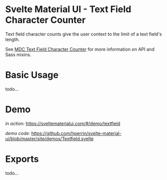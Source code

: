 # Svelte Material UI - Text Field Character Counter

Text field character counts give the user context to the limit of a text field's length.

See [MDC Text Field Character Counter](https://material.io/develop/web/components/input-controls/text-field/character-counter/) for more information on API and Sass mixins.

# Basic Usage

todo...

# Demo

*in action:* https://sveltematerialui.com/#/demo/textfield

*demo code:* https://github.com/hperrin/svelte-material-ui/blob/master/site/demos/Textfield.svelte

# Exports

todo...